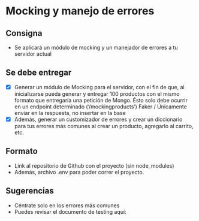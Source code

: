 # Mocking y manejo de errores

## Consigna

- Se aplicará un módulo de mocking y un manejador de errores a tu servidor actual

## Se debe entregar

- [x] Generar un módulo de Mocking para el servidor, con el fin de que, al inicializarse pueda generar y entregar 100 productos con el mismo formato que entregaría una petición de Mongo. Ésto solo debe ocurrir en un endpoint determinado (‘/mockingproducts’) Faker / Únicamente enviar en la respuesta, no insertar en la base
- [x] Además, generar un customizador de errores y crear un diccionario para tus errores más comunes al crear un producto, agregarlo al carrito, etc.

## Formato

- Link al repositorio de Github con el proyecto (sin node_modules)
- Además, archivo .env para poder correr el proyecto.

## Sugerencias

- Céntrate solo en los errores más comunes
- Puedes revisar el documento de testing aquí:
